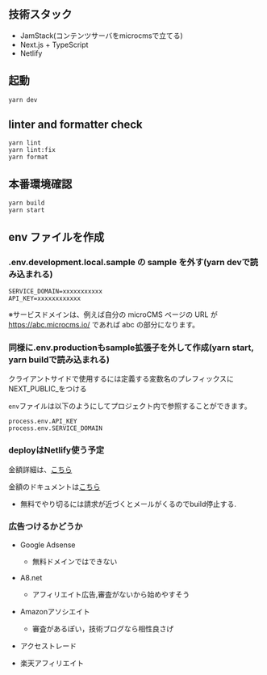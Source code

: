 ## 技術スタック
* JamStack(コンテンツサーバをmicrocmsで立てる)
* Next.js + TypeScript
* Netlify

## 起動

```
yarn dev
```

## linter and formatter check

```
yarn lint
yarn lint:fix
yarn format
```

## 本番環境確認
```
yarn build
yarn start
```

## env ファイルを作成

### .env.development.local.sample の sample を外す(yarn devで読み込まれる)

```
SERVICE_DOMAIN=xxxxxxxxxxx
API_KEY=xxxxxxxxxxxx
```

※サービスドメインは、例えば自分の microCMS ページの URL が https://abc.microcms.io/ であれば abc の部分になります。

### 同様に.env.productionもsample拡張子を外して作成(yarn start, yarn buildで読み込まれる)

クライアントサイドで使用するには定義する変数名のプレフィックスにNEXT_PUBLIC_をつける

`env`ファイルは以下のようにしてプロジェクト内で参照することができます。

```
process.env.API_KEY
process.env.SERVICE_DOMAIN
```

### deployはNetlify使う予定

金額詳細は、[こちら](https://www.netlify.com/pricing/)

金額のドキュメントは[こちら](https://docs.netlify.com/accounts-and-billing/billing-faq/)

* 無料でやり切るには請求が近づくとメールがくるのでbuild停止する.

### 広告つけるかどうか
* Google Adsense
  * 無料ドメインではできない

* A8.net
  * アフィリエイト広告,審査がないから始めやすそう

* Amazonアソシエイト
  * 審査があるぽい，技術ブログなら相性良さげ

* アクセストレード

* 楽天アフィリエイト

